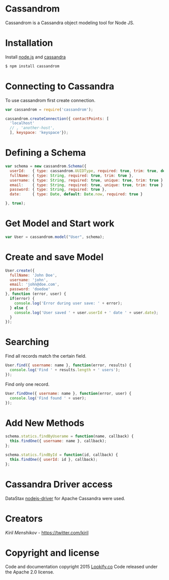 # Cassandrom

Cassandrom is a Cassandra object modeling tool for Node JS.


# Installation

Install [node.js](http://nodejs.org/) and [cassandra](http://cassandra.apache.org/download/)

```sh
$ npm install cassandrom
```


# Connecting to Cassandra
To use cassandrom first create connection.

```js
var cassandrom = require('cassandrom');

cassandrom.createConnection({ contactPoints: [
  'localhost'
  // , 'another-host',
  ], keyspace: 'keyspace'});

```

# Defining a Schema

```js
var schema = new cassandrom.Schema({
  userId:   { type: cassandrom.UUIDType, required: true, trim: true, default: cassandrom.uuid },
  fullName: { type: String, required: true, trim: true },
  username: { type: String, required: true, unique: true, trim: true },
  email:    { type: String, required: true, unique: true, trim: true },
  password: { type: String, required: true },
  date:     { type: Date, default: Date.now, required: true }

}, true);
```

# Get Model and Start work

```js
var User = cassandrom.model("User", schema);
```

# Create and save Model

```js
User.create({
  fullName: 'John Doe',
  username: 'john',
  email: 'john@doe.com',
  password: 'doedoe'
}, function (error, user) {
  if(error) {
    console.log('Error during user save: ' + error);
  } else {
    console.log('User saved ' + user.userId + ' date ' + user.date);
  }
});
```

# Searching
Find all records match the certain field.
```js
User.find({ username: name }, function(error, results) {
  console.log('Find ' + results.length + ' users');
});
```

Find only one record.
```js
User.findOne({ username: name }, function(error, user) {
  console.log('Find found ' + user);
});
```

# Add New Methods

```js
schema.statics.findByUserame = function(name, callback) {
  this.findOne({ username: name }, callback);
};

schema.statics.findById = function(id, callback) {
  this.findOne({ userId: id }, callback);
};
```

# Cassandra Driver access
DataStax [nodejs-driver](https://github.com/datastax/nodejs-driver) for Apache Cassandra were used.

# Creators

_Kiril Menshikov_ - https://twitter.com/kiril

# Copyright and license
Code and documentation copyright 2015 [Lookify.co](http://www.lookify.co) Code released under the Apache 2.0 license.
